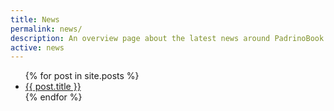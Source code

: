 ```yaml
---
title: News
permalink: news/
description: An overview page about the latest news around PadrinoBook - either progress on the book, new features for the website or other kind of announcement. Content of the page is also send via the newsletter.
active: news
---
```


<ul>
  {% for post in site.posts %}
    <li>
      <a href="{{ post.url }}">{{ post.title }}</a>
    </li>
  {% endfor %}
</ul>

